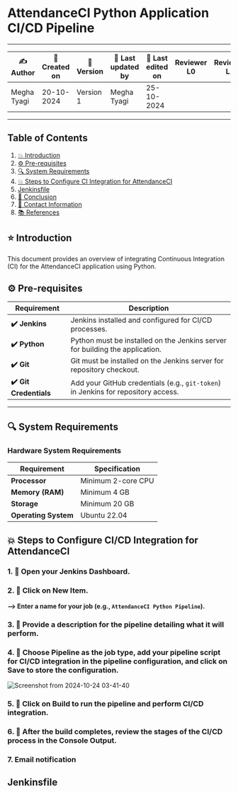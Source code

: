 # AttendanceCI Python Application CI/CD Pipeline

---

| ✍ Author      | 📅 Created on  | 📌 Version    | 📝 Last updated by | 📅 Last edited on  | Reviewer L0 | Reviewer L1 | Reviewer L2 |
|---------------|----------------|--------------|--------------------|-------------------|-------------|-------------|-------------|
| Megha Tyagi    | 20-10-2024      | Version 1    | Megha Tyagi         | 25-10-2024        |             |             |             |

---

## Table of Contents
1. [💥 Introduction](#-introduction)
2. [⚙️ Pre-requisites](#-pre-requisites)
3. [🔍 System Requirements](#-system-requirements)
4. [💥 Steps to Configure CI Integration for AttendanceCI](#-steps-to-configure-cicd-integration-for-employee-ci)
5. [Jenkinsfile](#Jenkinsfile)
6. [📛 Conclusion](#-conclusion)
7. [📧 Contact Information](#-contact-information)
8. [📚 References](#-references)

## ⭐ Introduction 
This document provides an overview of integrating Continuous Integration (CI) for the AttendanceCI application using Python.

## ⚙️ Pre-requisites

| Requirement          | Description                                                                 |
|----------------------|-----------------------------------------------------------------------------|
| **✔️ Jenkins**          | Jenkins installed and configured for CI/CD processes.                       |
| **✔️ Python**           | Python must be installed on the Jenkins server for building the application. |
| **✔️ Git**              | Git must be installed on the Jenkins server for repository checkout.        |
| **✔️ Git Credentials**  | Add your GitHub credentials (e.g., `git-token`) in Jenkins for repository access. |

---

## 🔍 System Requirements

### Hardware System Requirements

| Requirement          | Specification                                                     |
|----------------------|-------------------------------------------------------------------|
| **Processor**        | Minimum 2-core CPU                                                |
| **Memory (RAM)**     | Minimum 4 GB                                                      |
| **Storage**          | Minimum 20 GB                                                     |
| **Operating System** | Ubuntu 22.04                                                      |

## 💥 Steps to Configure CI/CD Integration for AttendanceCI

### 1. 🚀 Open your Jenkins Dashboard.

### 2. 🚀 Click on **New Item**.  
**--> Enter a name for your job (e.g., `AttendanceCI Python Pipeline`).**  


### 3. 🚀 Provide a description for the pipeline detailing what it will perform.  


### 4. 🚀 Choose **Pipeline** as the job type, add your pipeline script for CI/CD integration in the pipeline configuration, and click on **Save** to store the configuration.  

![Screenshot from 2024-10-24 03-41-40](https://github.com/user-attachments/assets/da6d57df-565d-4f1d-a668-b209173df522)




### 5. 🚀 Click on **Build** to run the pipeline and perform CI/CD integration.  

### 6. 🚀 After the build completes, review the stages of the CI/CD process in the **Console Output**.  


### 7. Email notification





## Jenkinsfile

